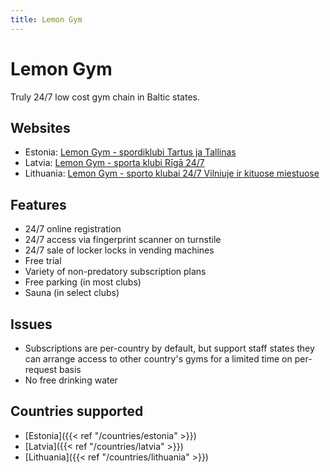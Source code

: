 ```yaml
---
title: Lemon Gym
---
```


# Lemon Gym

Truly 24/7 low cost gym chain in Baltic states.

## Websites
- Estonia: [Lemon Gym - spordiklubi Tartus ja Tallinas](https://www.lemongym.ee)
- Latvia: [Lemon Gym - sporta klubi Rīgā 24/7](https://www.lemongym.lv)
- Lithuania: [Lemon Gym - sporto klubai 24/7 Vilniuje ir kituose miestuose](https://www.lemongym.lt)

## Features
- 24/7 online registration
- 24/7 access via fingerprint scanner on turnstile
- 24/7 sale of locker locks in vending machines
- Free trial
- Variety of non-predatory subscription plans
- Free parking (in most clubs)
- Sauna (in select clubs)

## Issues
- Subscriptions are per-country by default, but support staff states they can arrange access to other country's gyms for a limited time on per-request basis
- No free drinking water

## Countries supported
- [Estonia]({{< ref "/countries/estonia" >}})
- [Latvia]({{< ref "/countries/latvia" >}})
- [Lithuania]({{< ref "/countries/lithuania" >}})
